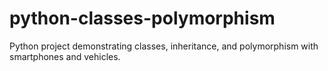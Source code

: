 # python-classes-polymorphism
Python project demonstrating classes, inheritance, and polymorphism with smartphones and vehicles.
